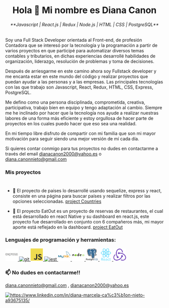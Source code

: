 

<h1 align="center">Hola 👋 Mi nombre es Diana Canon</h1>
<h6 align="center">**Javascript | React.js | Redux | Node.js | HTML | CSS | PostgreSQL**</h6>


<span align="center"> Soy una Full Stack Developer orientada al Front-end, de profesión Contadora que se interesó por la tecnología y la programación a partir de varios proyectos en que participé para automatizar diversos temas contables y tributarios, en dichas experiencias desarrollé habilidades de organización, liderazgo, resolución de problemas y toma de decisiones. 

Después de arriesgarme en este camino ahora soy Fullstack developer y me encanta estar en este mundo del código y realizar proyectos que puedan ayudar a las personas y a las empresas. Las principales tecnologías con las que trabajo son Javascript, React, Redux, HTML, CSS, Express,  PostgreSQL.

 Me defino como una persona disciplinada, comprometida, creativa, participativa, trabajo bien en equipo y tengo adaptación al cambio. Siempre me he inclinado por hacer que la tecnología nos ayude a realizar nuestras labores de una forma más eficiente y estoy orgullosa de hacer parte de proyectos en los cuales puedo hacer que eso sea una realidad.

En mi tiempo libre disfruto de compartir con mi familia que son mi mayor motivación para seguir siendo una mejor versión de mí cada día.

Si quieres contar conmigo para tus proyectos no dudes en contactarme a través del email dianacanon2000@yahoo.es o diana.canonnieto@gmail.com </span>

<h3>Mis proyectos</h3>

  #
  - 🔭 El proyecto de paises lo desarrollé usando sequelize, express y react, consiste en una página para buscar países y realizar filtros por las opciones seleccionadas. [project Countries](https://pi-countries-rust.vercel.app/)

- 👯 El proyecto EatOut es un proyecto de reservas de restaurantes, el cual está desarrollado en react Native y su dashboard en react.js, este proyecto fue desarrollado en conjunto con 6 compañeros más, mi mayor aporte está reflejado en la dashboard. [project EatOut](https://eatout-lac.vercel.app/)
  
 
<h3 align="left">Lenguajes de programación y herramientas:</h3>
 
<p align="left"> <a href="https://expressjs.com" target="_blank" rel="noreferrer"> <img src="https://raw.githubusercontent.com/devicons/devicon/master/icons/express/express-original-wordmark.svg" alt="express" width="40" height="40"/> </a> <a href="https://git-scm.com/" target="_blank" rel="noreferrer"> <img src="https://www.vectorlogo.zone/logos/git-scm/git-scm-icon.svg" alt="git" width="40" height="40"/> </a> <a href="https://developer.mozilla.org/en-US/docs/Web/JavaScript" target="_blank" rel="noreferrer"> <img src="https://raw.githubusercontent.com/devicons/devicon/master/icons/javascript/javascript-original.svg" alt="javascript" width="40" height="40"/> </a> <a href="https://jestjs.io" target="_blank" rel="noreferrer"> <img src="https://www.vectorlogo.zone/logos/jestjsio/jestjsio-icon.svg" alt="jest" width="40" height="40"/> </a> <a href="https://www.mysql.com/" target="_blank" rel="noreferrer"> <img src="https://raw.githubusercontent.com/devicons/devicon/master/icons/mysql/mysql-original-wordmark.svg" alt="mysql" width="40" height="40"/> </a> <a href="https://nodejs.org" target="_blank" rel="noreferrer"> <img src="https://raw.githubusercontent.com/devicons/devicon/master/icons/nodejs/nodejs-original-wordmark.svg" alt="nodejs" width="40" height="40"/> </a> <a href="https://www.postgresql.org" target="_blank" rel="noreferrer"> <img src="https://raw.githubusercontent.com/devicons/devicon/master/icons/postgresql/postgresql-original-wordmark.svg" alt="postgresql" width="40" height="40"/> </a> <a href="https://reactjs.org/" target="_blank" rel="noreferrer"> <img src="https://raw.githubusercontent.com/devicons/devicon/master/icons/react/react-original-wordmark.svg" alt="react" width="40" height="40"/> </a> <a href="https://redux.js.org" target="_blank" rel="noreferrer"> <img src="https://raw.githubusercontent.com/devicons/devicon/master/icons/redux/redux-original.svg" alt="redux" width="40" height="40"/> </a> </p>
  
<h3 align="left">📫 No dudes en contactarme!!</h3>
  
<span> diana.canonnieto@gmail.com ,</span>
<span> dianacanon2000@yahoo.es </span>
 
<p align="left">
<a href="https://www.linkedin.com/in/diana-marcela-ca%C3%B1on-nieto-a93675135/" target="blank"><img align="center" src="https://raw.githubusercontent.com/rahuldkjain/github-profile-readme-generator/master/src/images/icons/Social/linked-in-alt.svg" alt="https://www.linkedin.com/in/diana-marcela-ca%c3%b1on-nieto-a93675135/" height="30" width="40" /></a>
</p>
  


